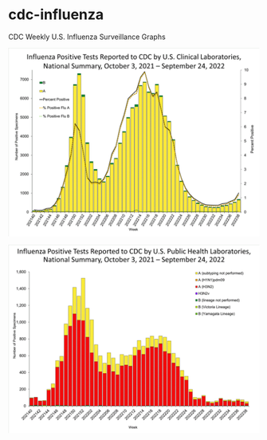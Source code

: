 # cdc-influenza
CDC Weekly U.S. Influenza Surveillance Graphs

![Clinical Laboratories](https://github.com/bbennett80/cdc-influenza/blob/main/WHONPHL38_small.gif)

![Public Health Laboratories](https://github.com/bbennett80/cdc-influenza/blob/main/WHOPHL38_small.gif)
        